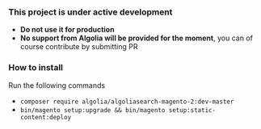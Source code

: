 ### This project is under active development

- **Do not use it for production**
- **No support from Algolia will be provided for the moment**, you can of course contribute by submitting PR

### How to install

Run the following commands
- ```composer require algolia/algoliasearch-magento-2:dev-master```
- ```bin/magento setup:upgrade && bin/magento setup:static-content:deploy```
